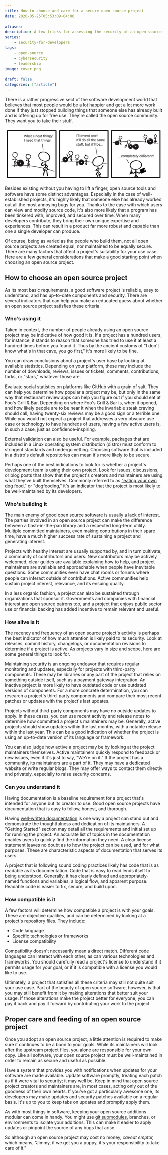 ```yaml
---
title: How to choose and care for a secure open source project
date: 2020-05-25T05:53:09-04:00

aliases:
description: A few tricks for assessing the security of an open source project.
series:
    - security-for-developers
tags:
    - open-source
    - cybersecurity
    - leadership
image: cover.png
 
draft: false
categories: ["article"]
---
```


There is a rather progressive sect of the software development world that believes that most people would be a lot happier and get a lot more work done if they just stopped building things that someone else has already built and is offering up for free use. They're called the open source community. They want you to take their stuff.

![A comic I drew about using other people's stuff, with the wheel as an example.](wheels.png)

Besides existing without you having to lift a finger, open source tools and software have some distinct advantages. Especially in the case of well-established projects, it's highly likely that someone else has already worked out all the most annoying bugs for you. Thanks to the ease with which users can view and modify source code, it's also more likely that a program has been tinkered with, improved, and secured over time. When many developers contribute, they bring their own unique expertise and experiences. This can result in a product far more robust and capable than one a single developer can produce.

Of course, being as varied as the people who build them, not all open source projects are created equal, nor maintained to be equally secure. There are many factors that affect a project's suitability for your use case. Here are a few general considerations that make a good starting point when choosing an open source project.

## How to choose an open source project

As its most basic requirements, a good software project is reliable, easy to understand, and has up-to-date components and security. There are several indicators that can help you make an educated guess about whether an open source project satisfies these criteria.

### Who's using it

Taken in context, the number of people already using an open source project may be indicative of how good it is. If a project has a hundred users, for instance, it stands to reason that someone has tried to use it at least a hundred times before you found it. Thus by the ancient customs of "I don't know what's in that cave, you go first," it's more likely to be fine.

You can draw conclusions about a project's user base by looking at available statistics. Depending on your platform, these may include the number of downloads, reviews, issues or tickets, comments, contributions, forks, or "stars," whatever those are.

Evaluate social statistics on platforms like GitHub with a grain of salt. They can help you determine how popular a project may be, but only in the same way that restaurant review apps can help you figure out if you should eat at Foo's Grill & Bar. Depending on where Foo's Grill & Bar is, when it opened, and how likely people are to be near it when the invariable steak craving should call, having twenty-six reviews may be a good sign or a terrible one. While you would not expect a project that addresses a very obscure use case or technology to have hundreds of users, having a few active users is, in such a case, just as confidence-inspiring.

External validation can also be useful. For example, packages that are included in a Linux operating system distribution (distro) must conform to stringent standards and undergo vetting. Choosing software that is included in a distro's default repositories can mean it's more likely to be secure.

Perhaps one of the best indications to look for is whether a project's development team is using their own project. Look for issues, discussions, or blog posts that show that the project's creators and maintainers are using what they've built themselves. Commonly referred to as ["eating your own dog food,"](https://en.wikipedia.org/wiki/Eating_your_own_dog_food) or "dogfooding," it's an indicator that the project is most likely to be well-maintained by its developers.

### Who's building it

The main enemy of good open source software is usually a lack of interest. The parties involved in an open source project can make the difference between a flash-in-the-pan library and a respected long-term utility. Multiple committed maintainers, even making contributions in their spare time, have a much higher success rate of sustaining a project and generating interest.

Projects with healthy interest are usually supported by, and in turn cultivate, a community of contributors and users. New contributors may be actively welcomed, clear guides are available explaining how to help, and project maintainers are available and approachable when people have inevitable questions. Some communities even have chat rooms or forums where people can interact outside of contributions. Active communities help sustain project interest, relevance, and its ensuing quality.

In a less organic fashion, a project can also be sustained through organizations that sponsor it. Governments and companies with financial interest are open source patrons too, and a project that enjoys public sector use or financial backing has added incentive to remain relevant and useful.

### How alive is it

The recency and frequency of an open source project's activity is perhaps the best indicator of how much attention is likely paid to its security. Look at releases, commit history, changelogs, or documentation revisions to determine if a project is active. As projects vary in size and scope, here are some general things to look for.

Maintaining security is an ongoing endeavor that requires regular monitoring and updates, especially for projects with third-party components. These may be libraries or any part of the project that relies on something outside itself, such as a payment gateway integration. An inactive project is more likely to have outdated code or use outdated versions of components. For a more concrete determination, you can research a project's third-party components and compare their most recent patches or updates with the project's last updates.

Projects without third-party components may have no outside updates to apply. In these cases, you can use recent activity and release notes to determine how committed a project's maintainers may be. Generally, active projects should show updates within the last months, with a notable release within the last year. This can be a good indication of whether the project is using an up-to-date version of its language or framework.

You can also judge how active a project may be by looking at the project maintainers themselves. Active maintainers quickly respond to feedback or new issues, even if it's just to say, "We're on it." If the project has a community, its maintainers are a part of it. They may have a dedicated website or write regular blogs. They may offer ways to contact them directly and privately, especially to raise security concerns.

### Can you understand it

Having documentation is a baseline requirement for a project that's intended for anyone but its creator to use. Good open source projects have documentation that is easy to follow, honest, and thorough.

Having [well-written documentation](/posts/word-bugs-in-software-documentation-and-how-to-fix-them/) is one way a project can stand out and demonstrate the thoughtfulness and dedication of its maintainers. A "Getting Started" section may detail all the requirements and initial set up for running the project. An accurate list of topics in the documentation enables users to quickly find the information they need. A clear license statement leaves no doubt as to how the project can be used, and for what purposes. These are characteristic aspects of documentation that serves its users.

A project that is following sound coding practices likely has code that is as readable as its documentation. Code that is easy to read lends itself to being understood. Generally, it has clearly defined and appropriately-named functions and variables, a logical flow, and apparent purpose. Readable code is easier to fix, secure, and build upon.

### How compatible is it

A few factors will determine how compatible a project is with your goals. These are objective qualities, and can be determined by looking at a project's repository files. They include:

- Code language
- Specific technologies or frameworks
- License compatibility

Compatibility doesn't necessarily mean a direct match. Different code languages can interact with each other, as can various technologies and frameworks. You should carefully read a project's license to understand if it permits usage for your goal, or if it is compatible with a license you would like to use.

Ultimately, a project that satisfies all these criteria may still not quite suit your use case. Part of the beauty of open source software, however, is that you may still benefit from it by making alterations that better suit your usage. If those alterations make the project better for everyone, you can pay it back and pay it forward by contributing your work to the project.

## Proper care and feeding of an open source project

Once you adopt an open source project, a little attention is required to make sure it continues to be a boon to your goals. While its maintainers will look after the upstream project files, you alone are responsible for your own copy. Like all software, your open source project must be well-maintained in order to remain as secure and useful as possible.

Have a system that provides you with notifications when updates for your software are made available. Update software promptly, treating each patch as if it were vital to security; it may well be. Keep in mind that open source project creators and maintainers are, in most cases, acting only out of the goodness of their own hearts. If you've got a particularly awesome one, its developers may make updates and security patches available on a regular basis. It's up to you to keep tabs on updates and promptly apply them.

As with most things in software, keeping your open source additions modular can come in handy. You might use [git submodules](https://git-scm.com/book/en/v2/Git-Tools-Submodules), branches, or environments to isolate your additions. This can make it easier to apply updates or pinpoint the source of any bugs that arise.

So although an open source project may cost no money, _caveat emptor,_ which means, "Jimmy, if we get you a puppy, it's your responsibility to take care of it."
